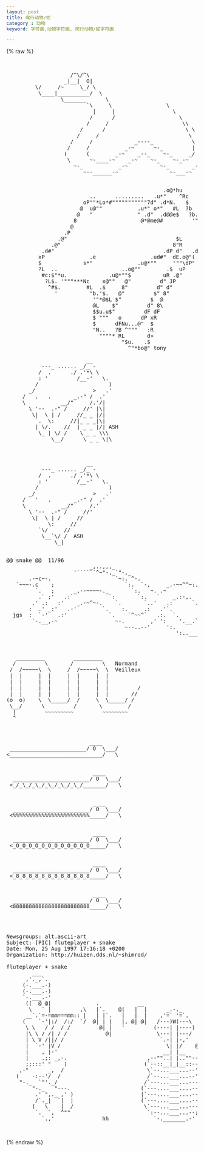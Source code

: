 ```yaml
---
layout: post
title: 爬行动物/蛇
category : 动物
keyword: 字符画,动物字符画, 爬行动物/蛇字符画

---
```

{% raw %}
<pre>


                    /^\/^\
                  _|__|  O|
         \/     /~     \_/ \
          \____|__________/  \
                 \_______      \
                         `\     \                 \
                           |     |                  \
                          /      /                    \
                         /     /                       \\
                       /      /                         \ \
                      /     /                            \  \
                    /     /             _----_            \   \
                   /     /           _-~      ~-_         |   |
                  (      (        _-~    _--_    ~-_     _/   |
                   \      ~-____-~    _-~    ~-_    ~-_-~    /
                     ~-_           _-~          ~-_       _-~   - jurcy -
                        ~--______-~                ~-___-~


                                                 .o@*hu           
                          ..      .........   .u*"    ^Rc         
                        oP""*Lo*#"""""""""""7d" .d*N.   $         
                       @  u@""           .u*" o*"   #L  ?b        
                      @   "              " .d"  .d@@e$   ?b.      
                     8                    @*@me@#         '"Nu    
                    @                                        '#b  
                  .P                                           $r 
                .@"                                  $L        $  
              .@"                                   8"R      dP   
           .d#"                                  .dP d"   .d#     
          xP              .e                 .ud#"  dE.o@"(       
          $             s*"              .u@*""     '""\dP"       
          ?L  ..                    ..o@""        .$  uP          
           #c:$"*u.             .u@*""$          uR .@"           
            ?L$. '"""***Nc    x@""   @"         d" JP             
             ^#$.        #L  .$     8"         d" d"              
               '          "b.'$.   @"         $" 8"               
                           '"*@$L $"         $  @                 
                           @L    $"         d" 8\                 
                           $$u.u$"         dF dF                  
                           $ """   o      dP xR                   
                           $      dFNu...@"  $                    
                           "N..   ?B ^"""   :R                    
                             """"* RL       d>                    
                                    "$u.   .$                     
                                      ^"*bo@" tony

                         __      
           ---_ ...... _/_ -    
          /  .      ./ .'*\ \    
          : '         /__-'   \. 
         /                      )
       _/                  >   .' 
     /   .   .       _.-" /  .'   
     \           __/"     /.'/|   
       \ '--  .-" /     //' |\|  
        \|  \ | /     //_ _ |/|
         `.  \:     //|_ _ _|\|
         | \/.    //  | _ _ |/| ASH
          \_ | \/ /    \ _ _ \\\ 
              \__/      \ _ _ \|\



                         __      
           ---_ ...... _/_ -    
          /  .      ./ .'*\ \    
          : '         /__-'   \. 
         /                      )
       _/                  >   .' 
     /   '   .       _.-" /  .'   
     \           __/"     /.'    
       \ '--  .-" /     //'      
        \|  \ | /     //    
             \:     //
          `\/     //
           \__`\/ /  ASH
               \_|


@@ snake @@  11/96
                          _,..,,,_ 
                     '``````^~"-,_`"-,_
       .-~c~-.                    `~:. ^-.     
   `~~~-.c    ;                      `:.  `-,     _.-~~^^~:.
         `.   ;      _,--~~~~-._       `:.   ~. .~          `.
          .` ;'   .:`           `:       `:.   `    _.:-,.    `.
        .' .:   :'    _.-~^~-.    `.       `..'   .:      `.    '
       :  .' _:'   .-'        `.    :.     .:   .'`.        :    ;
  jgs  :  `-'   .:'             `.    `^~~^`   .:.  `.      ;    ;
        `-.__,-~                  ~-.        ,' ':    '.__.`    :'
                                     ~--..--'     ':.         .:'
                                                     ':..___.:'



   _________         _________
  /         \       /         \   Normand
 /  /~~~~~\  \     /  /~~~~~\  \  Veilleux
 |  |     |  |     |  |     |  |
 |  |     |  |     |  |     |  |
 |  |     |  |     |  |     |  |         /
 |  |     |  |     |  |     |  |       //
(o  o)    \  \_____/  /     \  \_____/ /
 \__/      \         /       \        /
  |         ~~~~~~~~~         ~~~~~~~~
  ^



                          ____
 ________________________/ O  \___/
<_____________________________/   \


                           ____
  ________________________/ O  \___/
 <_/_\_/_\_/_\_/_\_/_\_/_______/   \


                           ____
  ________________________/ O  \___/
 <%%%%%%%%%%%%%%%%%%%%%%%%_____/   \


                           ____
  ________________________/ O  \___/
 <_O_O_O_O_O_O_O_O_O_O_O_O_____/   \


                           ____
  ________________________/ O  \___/
 <_8_8_8_8_8_8_8_8_8_8_8_8_____/   \


                           ____
  ________________________/ O  \___/
 <888888888888888888888888_____/   \




Newsgroups: alt.ascii-art
Subject: [PIC] fluteplayer + snake
Date: Mon, 25 Aug 1997 17:16:18 +0200
Organization: http://huizen.dds.nl/~shimrod/

fluteplayer + snake
        ___
      ,'._,`.
     (-.___.-)
     (-.___.-)
     `-.___.-'                  
      ((  @ @|              .            __
       \   ` |         ,\   |`.    @|   |  |      _.-._
      __`.`=-=mm===mm:: |   | |`.   |   |  |    ,'=` '=`.
     (    `-'|:/  /:/  `/  @| | |   |, @| @|   /---)W(---\
      \ \   / /  / /         @| |   '         (----| |----) ,~
      |\ \ / /| / /            @|              \---| |---/  |
      | \ V /||/ /                              `.-| |-,'   |
      |  `-' |V /                                 \| |/    @'
      |    , |-'                                 __| |__
      |    .;: _,-.                         ,--""..| |..""--.
      ;;:::' "    )                        (`--::__|_|__::--')
    ,-"      _,  /                          \`--...___...--'/   
   (    -:--'/  /                           /`--...___...--'\
    "-._  `"'._/                           /`---...___...---'\
        "-._   "---.                      (`---....___....---')
         .' ",._ ,' )                     |`---....___....---'|
         /`._|  `|  |                     (`---....___....---') 
        (   \    |  /                      \`---...___...---'/
         `.  `,  ^""                        `:--...___...--;'
           `.,'               hh              `-._______.-'

 </pre>
{% endraw %}
